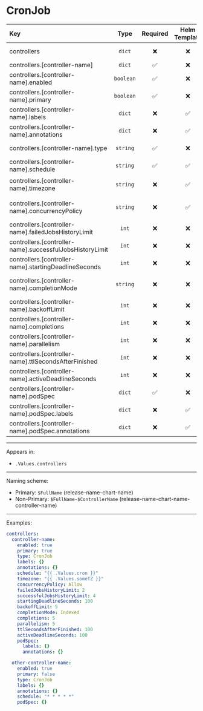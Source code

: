 # CronJob

| Key                                                      |   Type    | Required | Helm Template |      Default       | Description                                           |
| :------------------------------------------------------- | :-------: | :------: | :-----------: | :----------------: | :---------------------------------------------------- |
| controllers                                              |  `dict`   |    ❌    |      ❌       |        `{}`        | Define the controllers as dicts                       |
| controllers.[controller-name]                            |  `dict`   |    ✅    |      ❌       |        `{}`        | Holds controller definition                           |
| controllers.[controller-name].enabled                    | `boolean` |    ✅    |      ❌       |      `false`       | Enables or Disables the controller                    |
| controllers.[controller-name].primary                    | `boolean` |    ✅    |      ❌       |      `false`       | Sets the controller as primary                        |
| controllers.[controller-name].labels                     |  `dict`   |    ❌    |      ✅       |        `{}`        | Additional labels for controller                      |
| controllers.[controller-name].annotations                |  `dict`   |    ❌    |      ✅       |        `{}`        | Additional annotations for controller                 |
| controllers.[controller-name].type                       | `string`  |    ✅    |      ❌       |        `""`        | Define the type (kind) of the controller              |
| controllers.[controller-name].schedule                   | `string`  |    ✅    |      ✅       |        `""`        | Define the schedule                                   |
| controllers.[controller-name].timezone                   | `string`  |    ❌    |      ✅       | `{{ .Values.TZ }}` | Define the timezone                                   |
| controllers.[controller-name].concurrencyPolicy          | `string`  |    ❌    |      ✅       |      `Forbid`      | Define the concurrencyPolicy (Allow, Replace, Forbid) |
| controllers.[controller-name].failedJobsHistoryLimit     |   `int`   |    ❌    |      ❌       |        `1`         | Define the failedJobsHistoryLimit                     |
| controllers.[controller-name].successfulJobsHistoryLimit |   `int`   |    ❌    |      ❌       |        `3`         | Define the successfulJobsHistoryLimit                 |
| controllers.[controller-name].startingDeadlineSeconds    |   `int`   |    ❌    |      ❌       |                    | Define the startingDeadlineSeconds                    |
| controllers.[controller-name].completionMode             | `string`  |    ❌    |      ❌       |    `NonIndexed`    | Define the completionMode (Indexed, NonIndexed)       |
| controllers.[controller-name].backoffLimit               |   `int`   |    ❌    |      ❌       |        `5`         | Define the backoffLimit                               |
| controllers.[controller-name].completions                |   `int`   |    ❌    |      ❌       |                    | Define the completions                                |
| controllers.[controller-name].parallelism                |   `int`   |    ❌    |      ❌       |        `1`         | Define the parallelism                                |
| controllers.[controller-name].ttlSecondsAfterFinished    |   `int`   |    ❌    |      ❌       |       `120`        | Define the ttlSecondsAfterFinished                    |
| controllers.[controller-name].activeDeadlineSeconds      |   `int`   |    ❌    |      ❌       |                    | Define the activeDeadlineSeconds                      |
| controllers.[controller-name].podSpec                    |  `dict`   |    ✅    |      ❌       |        `{}`        | Holds the pod definition                              |
| controllers.[controller-name].podSpec.labels             |  `dict`   |    ❌    |      ✅       |        `{}`        | Pod Labels                                            |
| controllers.[controller-name].podSpec.annotations        |  `dict`   |    ❌    |      ✅       |        `{}`        | Pod Annotations                                       |

---

Appears in:

- `.Values.controllers`

---

Naming scheme:

- Primary: `$FullName` (release-name-chart-name)
- Non-Primary: `$FullName-$ControllerName` (release-name-chart-name-controller-name)

---

Examples:

```yaml
controllers:
  controller-name:
    enabled: true
    primary: true
    type: CronJob
    labels: {}
    annotations: {}
    schedule: "{{ .Values.cron }}"
    timezone: "{{ .Values.someTZ }}"
    concurrencyPolicy: Allow
    failedJobsHistoryLimit: 2
    successfulJobsHistoryLimit: 4
    startingDeadlineSeconds: 100
    backoffLimit: 5
    completionMode: Indexed
    completions: 5
    parallelism: 5
    ttlSecondsAfterFinished: 100
    activeDeadlineSeconds: 100
    podSpec:
      labels: {}
      annotations: {}

  other-controller-name:
    enabled: true
    primary: false
    type: CronJob
    labels: {}
    annotations: {}
    schedule: "* * * * *"
    podSpec: {}
```
